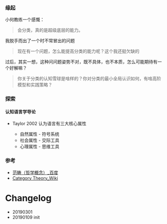 
### 缘起

小何教练一个感慨：

> 会分类，真的是超级底层的能力。

我脱手而出了一个时不常冒出的问题

> 现在有一个问题，怎么能提高分类的能力呢？这个我还挺欠缺的

过后，其实一想，这种问问题姿势不对，既不具体，也不本质，怎么可能期待有一个好解嘛？

> 你关于分类的认知雪球是啥样的？你对分类的最小全局认识如何，有啥高阶模型和实践策略？

### 探索

#### 认知语言学导论 

  - Taylor 2002 认为语言有三大核心属性
  
    - 自然属性 - 符号系统
    - 社会属性 - 交际工具
    - 心理属性 - 思维工具
    
  

### 参考

- [范畴（哲学概念）_百度](https://baike.baidu.com/item/%E8%8C%83%E7%95%B4/20395)
- [Category Theory_Wiki](https://en.wikipedia.org/wiki/Category_theory)




# Changelog

- 20190301 
- 20190109 init


